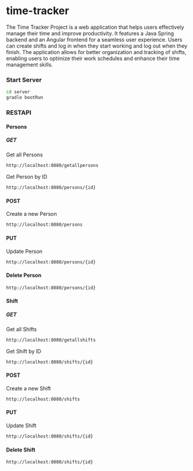 # time-tracker

The Time Tracker Project is a web application that helps users effectively manage their time and improve productivity. It features a Java Spring backend and an Angular frontend for a seamless user experience. Users can create shifts and log in when they start working and log out when they finish. The application allows for better organization and tracking of shifts, enabling users to optimize their work schedules and enhance their time management skills.

### Start Server
```bash
cd server
gradle bootRun
```

### RESTAPI
#### Persons

##### GET
Get all Persons
```bash
http://localhost:8080/getallpersons
```

Get Person by ID
```bash
http://localhost:8080/persons/{id}
```
#### POST
Create a new Person
```bash
http://localhost:8080/persons
```

#### PUT
Update Person
```bash
http://localhost:8080/persons/{id}
```

#### Delete Person
```bash
http://localhost:8080/persons/{id}
```

#### Shift

##### GET
Get all Shifts
```bash
http://localhost:8080/getallshifts
```

Get Shift by ID
```bash
http://localhost:8080/shifts/{id}
```
#### POST
Create a new Shift
```bash
http://localhost:8080/shifts
```

#### PUT
Update Shift
```bash
http://localhost:8080/shifts/{id}
```

#### Delete Shift
```bash
http://localhost:8080/shifts/{id}
```
